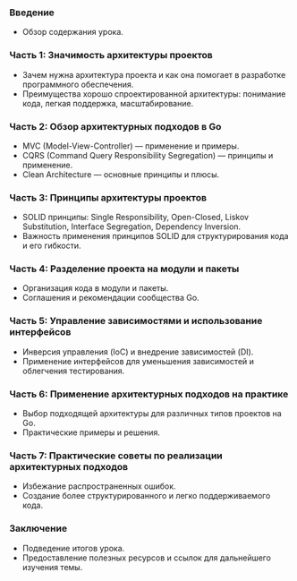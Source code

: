 ### Введение

* Обзор содержания урока.

### Часть 1: Значимость архитектуры проектов

* Зачем нужна архитектура проекта и как она помогает в разработке программного обеспечения.
* Преимущества хорошо спроектированной архитектуры: понимание кода, легкая поддержка, масштабирование.

### Часть 2: Обзор архитектурных подходов в Go

* MVC (Model-View-Controller) — применение и примеры.
* CQRS (Command Query Responsibility Segregation) — принципы и применение.
* Clean Architecture — основные принципы и плюсы.

### Часть 3: Принципы архитектуры проектов

* SOLID принципы: Single Responsibility, Open-Closed, Liskov Substitution, Interface Segregation, Dependency Inversion.
* Важность применения принципов SOLID для структурирования кода и его гибкости.

### Часть 4: Разделение проекта на модули и пакеты

* Организация кода в модули и пакеты.
* Соглашения и рекомендации сообщества Go.

### Часть 5: Управление зависимостями и использование интерфейсов

* Инверсия управления (IoC) и внедрение зависимостей (DI).
* Применение интерфейсов для уменьшения зависимостей и облегчения тестирования.

### Часть 6: Применение архитектурных подходов на практике

* Выбор подходящей архитектуры для различных типов проектов на Go.
* Практические примеры и решения.

### Часть 7: Практические советы по реализации архитектурных подходов

* Избежание распространенных ошибок.
* Создание более структурированного и легко поддерживаемого кода.

### Заключение

* Подведение итогов урока.
* Предоставление полезных ресурсов и ссылок для дальнейшего изучения темы.